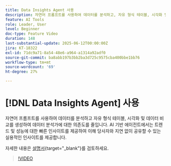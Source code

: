 ```yaml
---
title: Data Insights Agent 사용
description: 자연어 프롬프트를 사용하여 데이터를 분석하고, 자유 형식 테이블, 시각화 및 데이터 비교를 생성하여 데이터 분석가에 대한 의존도를 줄입니다.
feature: AI Tools
role: Leader, User
level: Beginner
doc-type: Feature Video
duration: 148
last-substantial-update: 2025-06-12T00:00:00Z
jira: KT-18322
exl-id: 71dc9a71-8a54-48e6-a964-a1314a92adf0
source-git-commit: ba8abb197b3bb2ba3d725c9575cba400bbe1bb76
workflow-type: tm+mt
source-wordcount: '69'
ht-degree: 27%

---
```


# [!DNL Data Insights Agent] 사용

자연어 프롬프트를 사용하여 데이터를 분석하고 자유 형식 테이블, 시각화 및 데이터 비교를 생성하여 데이터 분석가에 대한 의존도를 줄입니다. AI 기반 에이전트에서는 트렌드 및 성능에 대한 빠른 인사이트를 제공하여 이해 당사자와 지연 없이 공유할 수 있는 실용적인 인사이트를 제공합니다.

자세한 내용은 [설명서](https://experienceleague.adobe.com/ko/docs/analytics-platform/using/cja-overview/cja-b2c-overview/data-analysis-ai){target="_blank"}를 검토하세요.

>[!VIDEO](https://video.tv.adobe.com/v/3463897/?learn=on&enablevpops)
